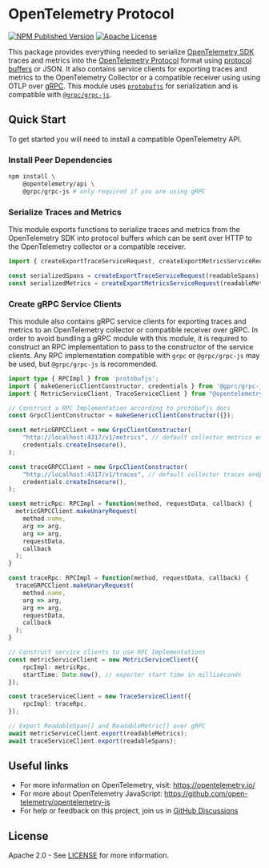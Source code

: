 # OpenTelemetry Protocol

[![NPM Published Version][npm-img]][npm-url]
[![Apache License][license-image]][license-image]

This package provides everything needed to serialize [OpenTelemetry SDK][sdk] traces and metrics into the [OpenTelemetry Protocol][otlp] format using [protocol buffers][protobuf] or JSON.
It also contains service clients for exporting traces and metrics to the OpenTelemetry Collector or a compatible receiver using using OTLP over [gRPC][grpc].
This module uses [`protobufjs`][protobufjs] for serialization and is compatible with [`@grpc/grpc-js`][grpc-js].

## Quick Start

To get started you will need to install a compatible OpenTelemetry API.

### Install Peer Dependencies

```sh
npm install \
    @opentelemetry/api \
    @grpc/grpc-js # only required if you are using gRPC
```

### Serialize Traces and Metrics

This module exports functions to serialize traces and metrics from the OpenTelemetry SDK into protocol buffers which can be sent over HTTP to the OpenTelemetry collector or a compatible receiver.

```typescript
import { createExportTraceServiceRequest, createExportMetricsServiceRequest } from "@opentelemetry/proto";

const serializedSpans = createExportTraceServiceRequest(readableSpans);
const serializedMetrics = createExportMetricsServiceRequest(readableMetrics);
```

### Create gRPC Service Clients

This module also contains gRPC service clients for exporting traces and metrics to an OpenTelemetry collector or compatible receiver over gRPC.
In order to avoid bundling a gRPC module with this module, it is required to construct an RPC implementation to pass to the constructor of the service clients.
Any RPC implementation compatible with `grpc` or `@grpc/grpc-js` may be used, but `@grpc/grpc-js` is recommended.

```typescript
import type { RPCImpl } from 'protobufjs';
import { makeGenericClientConstructor, credentials } from '@gprc/grpc-js';
import { MetricServiceClient, TraceServiceClient } from "@opentelemetry/proto";

// Construct a RPC Implementation according to protobufjs docs
const GrpcClientConstructor = makeGenericClientConstructor({});

const metricGRPCClient = new GrpcClientConstructor(
    "http://localhost:4317/v1/metrics", // default collector metrics endpoint
    credentials.createInsecure(),
);

const traceGRPCClient = new GrpcClientConstructor(
    "http://localhost:4317/v1/traces", // default collector traces endpoint
    credentials.createInsecure(),
);

const metricRpc: RPCImpl = function(method, requestData, callback) {
  metricGRPCClient.makeUnaryRequest(
    method.name,
    arg => arg,
    arg => arg,
    requestData,
    callback
  );
}

const traceRpc: RPCImpl = function(method, requestData, callback) {
  traceGRPCClient.makeUnaryRequest(
    method.name,
    arg => arg,
    arg => arg,
    requestData,
    callback
  );
}

// Construct service clients to use RPC Implementations
const metricServiceClient = new MetricServiceClient({
    rpcImpl: metricRpc,
    startTime: Date.now(), // exporter start time in milliseconds
});

const traceServiceClient = new TraceServiceClient({
    rpcImpl: traceRpc,
});

// Export ReadableSpan[] and ReadableMetric[] over gRPC
await metricServiceClient.export(readableMetrics);
await traceServiceClient.export(readableSpans);
```

## Useful links

- For more information on OpenTelemetry, visit: <https://opentelemetry.io/>
- For more about OpenTelemetry JavaScript: <https://github.com/open-telemetry/opentelemetry-js>
- For help or feedback on this project, join us in [GitHub Discussions][discussions-url]

## License

Apache 2.0 - See [LICENSE][license-url] for more information.

[discussions-url]: https://github.com/open-telemetry/opentelemetry-js/discussions
[license-url]: https://github.com/open-telemetry/opentelemetry-js/blob/main/LICENSE
[license-image]: https://img.shields.io/badge/license-Apache_2.0-green.svg?style=flat
[npm-url]: https://www.npmjs.com/package/@opentelemetry/proto
[npm-img]: https://badge.fury.io/js/%40opentelemetry%2Fproto.svg

[sdk]: https://github.com/open-telemetry/opentelemetry-js
[otlp]: https://github.com/open-telemetry/opentelemetry-proto

[protobuf]: https://developers.google.com/protocol-buffers
[grpc]: https://grpc.io/

[protobufjs]: https://www.npmjs.com/package/protobufjs
[grpc-js]: https://www.npmjs.com/package/@grpc/grpc-js
